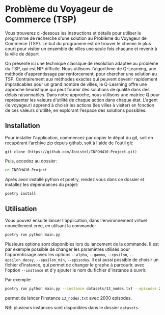 # Problème du Voyageur de Commerce (TSP)

Vous trouverez ci-dessous les instructions et détails pour utiliser le programme de recherche d'une solution au Problème du Voyageur de Commerce (TSP).
Le but du programme est de trouver le chemin le plus court pour visiter un ensemble de villes une seule fois chacune et revenir à la ville de départ

On présente ici une technique classique de résolution adaptée au problème du TSP, qui est NP-difficile. Nous utilisons l'algorithme de Q-Learning, une méthode d'apprentissage par renforcement, pour chercher une solution au TSP.
Contrairement aux méthodes exactes qui peuvent devenir rapidement impraticables pour un grand nombre de villes, le Q-Learning offre une approche heuristique qui peut fournir des solutions de qualité dans des délais raisonnables.
Dans notre approche, nous utilisons une matrice Q pour représenter les valeurs d'utilité de chaque action dans chaque état. L'agent (le voyageur) apprend à choisir les actions (les villes à visiter) en fonction de ces valeurs d'utilité, en explorant l'espace des solutions possibles.

## Installation

Pour installer l'application, commencez par copier le dépot du git,
soit en recupérant l'archive zip depuis github, soit à l'aide de l'outil git:
```
git clone (https://github.com/Jboistel/INFOH410-Project.git)
```

Puis, accedez au dossier:

```bash
cd INFOH410-Project
```

Après avoir installé python et poetry, rendez vous dans ce dossier et installez les
dépendances du projet:

```bash
poetry install
```

## Utilisation

Vous pouvez ensuite lancer l'application, dans l'environnement virtuel
nouvellement crée, en utilsant la commande:

```bash
poetry run python main.py
```

Plusieurs options sont disponibles lors du lancement de la commande.
Il est par exemple possible de changer les paramètres utilisés pour l'apprentissage avec les options
`--alpha`, `--gamma`, `--epsilon`, `--epsilon_decay`, `--epsilon_min`, `--episodes`.
Il est aussi possible de choisir un fichier d'instance, qui permet de changer 
le graphe à parcourir, avec l'option `--instance` et d'y ajouter le nom du
fichier d'instance à ouvrir.

Par exemple:
```bash
poetry run python main.py --instance datasets/13_nodes.txt --episodes 2000
```
permet de lancer l'instance `13_nodes.txt` avec 2000 episodes.

NB: plusieurs instances sont disponibles dans le dossier `datasets`.
